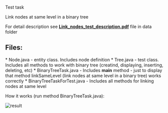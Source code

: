 Test task

Link nodes at same level in a binary tree

For detail description see <a href="../../raw/master/data/Link_nodes_test_description.pdf"><b>Link_nodes_test_description.pdf</b></a> file in data folder

<h2>Files:</h2>
* Node.java - entity class. Includes node definition
* Tree.java - test class. Includes all methods to work with binary tree (creatind, displaying, inserting, deleting, etc)
* BinaryTreeTask.java - Includes <b>main</b> method - just to display that method linkSameLevel (link nodes at same level in a binary tree) works correctly
* BinaryTreeTaskForTest.java - Includes all methods for linking nodes at same level

How it works (run method BinaryTreeTask.java):

<img alt="result"
       src="https://github.com/vovs/binary-tree-testtask/blob/master/data/screenshot.png" />